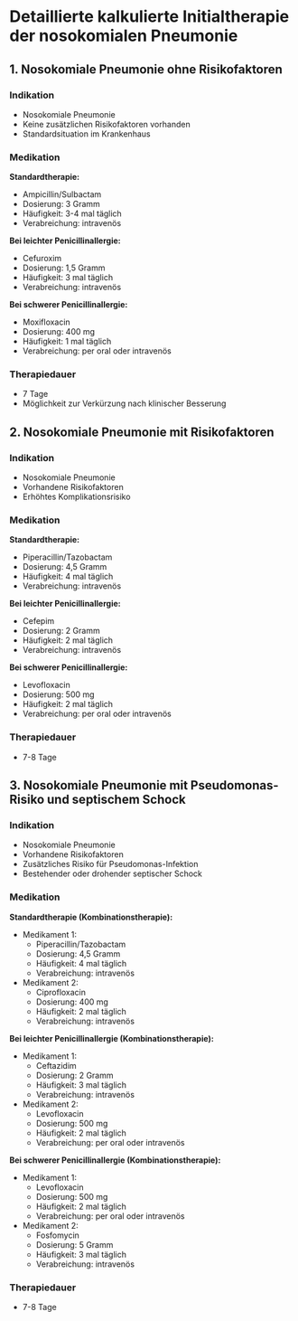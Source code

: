# Detaillierte kalkulierte Initialtherapie der nosokomialen Pneumonie

## 1. Nosokomiale Pneumonie ohne Risikofaktoren

### Indikation
- Nosokomiale Pneumonie
- Keine zusätzlichen Risikofaktoren vorhanden
- Standardsituation im Krankenhaus

### Medikation
**Standardtherapie:**
- Ampicillin/Sulbactam
- Dosierung: 3 Gramm
- Häufigkeit: 3-4 mal täglich
- Verabreichung: intravenös

**Bei leichter Penicillinallergie:**
- Cefuroxim
- Dosierung: 1,5 Gramm
- Häufigkeit: 3 mal täglich
- Verabreichung: intravenös

**Bei schwerer Penicillinallergie:**
- Moxifloxacin
- Dosierung: 400 mg
- Häufigkeit: 1 mal täglich
- Verabreichung: per oral oder intravenös

### Therapiedauer
- 7 Tage
- Möglichkeit zur Verkürzung nach klinischer Besserung

## 2. Nosokomiale Pneumonie mit Risikofaktoren

### Indikation
- Nosokomiale Pneumonie
- Vorhandene Risikofaktoren
- Erhöhtes Komplikationsrisiko

### Medikation
**Standardtherapie:**
- Piperacillin/Tazobactam
- Dosierung: 4,5 Gramm
- Häufigkeit: 4 mal täglich
- Verabreichung: intravenös

**Bei leichter Penicillinallergie:**
- Cefepim
- Dosierung: 2 Gramm
- Häufigkeit: 2 mal täglich
- Verabreichung: intravenös

**Bei schwerer Penicillinallergie:**
- Levofloxacin
- Dosierung: 500 mg
- Häufigkeit: 2 mal täglich
- Verabreichung: per oral oder intravenös

### Therapiedauer
- 7-8 Tage

## 3. Nosokomiale Pneumonie mit Pseudomonas-Risiko und septischem Schock

### Indikation
- Nosokomiale Pneumonie
- Vorhandene Risikofaktoren
- Zusätzliches Risiko für Pseudomonas-Infektion
- Bestehender oder drohender septischer Schock

### Medikation
**Standardtherapie (Kombinationstherapie):**
- Medikament 1:
  - Piperacillin/Tazobactam
  - Dosierung: 4,5 Gramm
  - Häufigkeit: 4 mal täglich
  - Verabreichung: intravenös
- Medikament 2:
  - Ciprofloxacin
  - Dosierung: 400 mg
  - Häufigkeit: 2 mal täglich
  - Verabreichung: intravenös

**Bei leichter Penicillinallergie (Kombinationstherapie):**
- Medikament 1:
  - Ceftazidim
  - Dosierung: 2 Gramm
  - Häufigkeit: 3 mal täglich
  - Verabreichung: intravenös
- Medikament 2:
  - Levofloxacin
  - Dosierung: 500 mg
  - Häufigkeit: 2 mal täglich
  - Verabreichung: per oral oder intravenös

**Bei schwerer Penicillinallergie (Kombinationstherapie):**
- Medikament 1:
  - Levofloxacin
  - Dosierung: 500 mg
  - Häufigkeit: 2 mal täglich
  - Verabreichung: per oral oder intravenös
- Medikament 2:
  - Fosfomycin
  - Dosierung: 5 Gramm
  - Häufigkeit: 3 mal täglich
  - Verabreichung: intravenös

### Therapiedauer
- 7-8 Tage
